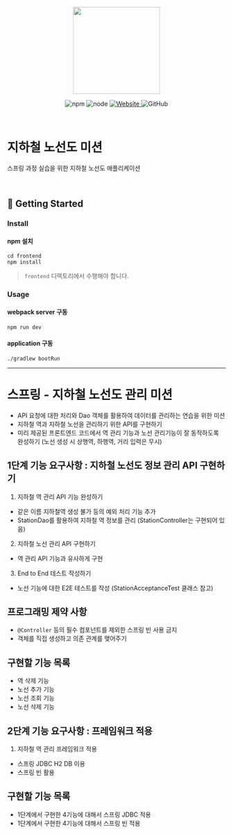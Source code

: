 <p align="center">
    <img width="200px;" src="https://raw.githubusercontent.com/woowacourse/atdd-subway-admin-frontend/master/images/main_logo.png"/>
</p>
<p align="center">
  <img alt="npm" src="https://img.shields.io/badge/npm-%3E%3D%205.5.0-blue">
  <img alt="node" src="https://img.shields.io/badge/node-%3E%3D%209.3.0-blue">
  <a href="https://techcourse.woowahan.com/c/Dr6fhku7" alt="woowacuorse subway">
    <img alt="Website" src="https://img.shields.io/website?url=https%3A%2F%2Fedu.nextstep.camp%2Fc%2FR89PYi5H">
  </a>
  <img alt="GitHub" src="https://img.shields.io/github/license/woowacourse/atdd-subway-map">
</p>

<br>

# 지하철 노선도 미션
스프링 과정 실습을 위한 지하철 노선도 애플리케이션

<br>

## 🚀 Getting Started

### Install
#### npm 설치
```
cd frontend
npm install
```
> `frontend` 디렉토리에서 수행해야 합니다.

### Usage

#### webpack server 구동

```
npm run dev
```

#### application 구동

```
./gradlew bootRun
```

---

# 스프링 - 지하철 노선도 관리 미션

- API 요청에 대한 처리와 Dao 객체를 활용하여 데이터를 관리하는 연습을 위한 미션
- 지하철 역과 지하철 노선을 관리하기 위한 API를 구현하기
- 미리 제공된 프론트엔드 코드에서 역 관리 기능과 노선 관리기능이 잘 동작하도록 완성하기 (노선 생성 시 상행역, 하행역, 거리 입력은 무시)

## 1단계 기능 요구사항 : 지하철 노선도 정보 관리 API 구현하기

1. 지하철 역 관리 API 기능 완성하기

- 같은 이름 지하철역 생성 불가 등의 예외 처리 기능 추가
- StationDao를 활용하여 지하철 역 정보를 관리 (StationController는 구현되어 있음)

2. 지하철 노선 관리 API 구현하기

- 역 관리 API 기능과 유사하게 구현

3. End to End 테스트 작성하기

- 노선 기능에 대한 E2E 테스트를 작성 (StationAcceptanceTest 클래스 참고)

## 프로그래밍 제약 사항

- ```@Controller``` 등의 필수 컴포넌트를 제외한 스프링 빈 사용 금지
- 객체를 직접 생성하고 의존 관계를 맺어주기

## 구현할 기능 목록

* 역 삭제 기능
* 노선 추가 기능
* 노선 조회 기능
* 노선 삭제 기능

## 2단계 기능 요구사항 : 프레임워크 적용

1. 지하철 역 관리 프레임워크 적용

- 스프링 JDBC H2 DB 이용
- 스프링 빈 활용

## 구현할 기능 목록

* 1단계에서 구현한 4기능에 대해서 스프링 JDBC 적용
* 1단계에서 구현한 4기능에 대해서 스프링 빈 적용